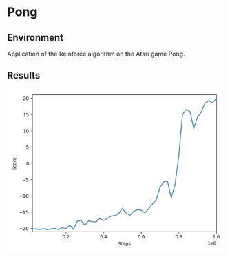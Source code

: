 # Pong

## Environment
Application of the Reinforce algorithm on the Atari game Pong. 

## Results
![](images/summary_reinforce.png)




